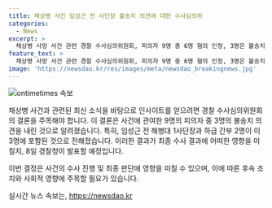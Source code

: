 ```yaml
---
title: 채상병 사건 임성근 전 사단장 불송치 의견에 대한 수사심의위
categories:
  - News
excerpt: >
  채상병 사망 사건 관련 경찰 수사심의위원회, 피의자 9명 중 6명 혐의 인정, 3명은 불송치. 그 중 임 전 사단장 등 3명 포함. 최종 수사 결과는 8일 발표 예정.
feature_text: >
  채상병 사망 사건 관련 경찰 수사심의위원회, 피의자 9명 중 6명 혐의 인정, 3명은 불송치. 그 중 임 전 사단장 등 3명 포함. 최종 수사 결과는 8일 발표 예정.
image: 'https://newsdao.kr/res/images/meta/newsdao_breakingnews.jpg'
---
```


<p><img src="https://newsdao.kr/res/images/meta/newsdao_breakingnews.jpg" alt="ontimetimes 속보" /></p>

<p>채상병 사건과 관련된 최신 소식을 바탕으로 인사이트를 얻으려면 경찰 수사심의위원회의 결론을 주목해야 합니다. 이 결론은 사건에 관여한 9명의 피의자 중 3명의 불송치 의견을 내린 것으로 알려졌습니다. 특히, 임성근 전 해병대 1사단장과 하급 간부 2명이 이 3명에 포함된 것으로 전해졌습니다. 이러한 결과가 최종 수사 결과에 어떠한 영향을 미칠지, 8일 경찰청이 발표할 예정입니다. </p>

<p>이번 결정은 사건의 수사 진행 및 최종 판단에 영향을 미칠 수 있으며, 이에 따른 후속 조치와 사회적 영향에 주목할 필요가 있습니다.</p>
실시간 뉴스 속보는, <a href="https://newsdao.kr" rel="dofollow">https://newsdao.kr</a>



